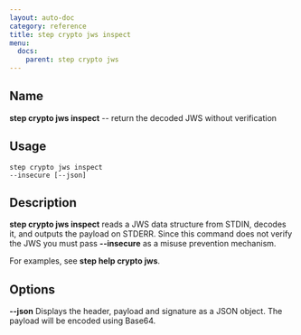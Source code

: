 ```yaml
---
layout: auto-doc
category: reference
title: step crypto jws inspect
menu:
  docs:
    parent: step crypto jws
---
```


## Name
**step crypto jws inspect** -- return the decoded JWS without verification

## Usage

```raw
step crypto jws inspect
--insecure [--json]
```

## Description

**step crypto jws inspect** reads a JWS data structure from STDIN, decodes it,
and outputs the payload on STDERR. Since this command does not verify the JWS
you must pass **--insecure** as a misuse prevention mechanism.

For examples, see **step help crypto jws**.

## Options


**--json**
Displays the header, payload and signature as a JSON object. The payload will
be encoded using Base64.

